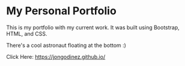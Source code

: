# My Personal Portfolio
This is my portfolio with my current work. It was built using Bootstrap, HTML, and CSS.

There's a cool astronaut floating at the bottom :)

Click Here: https://jongodinez.github.io/
